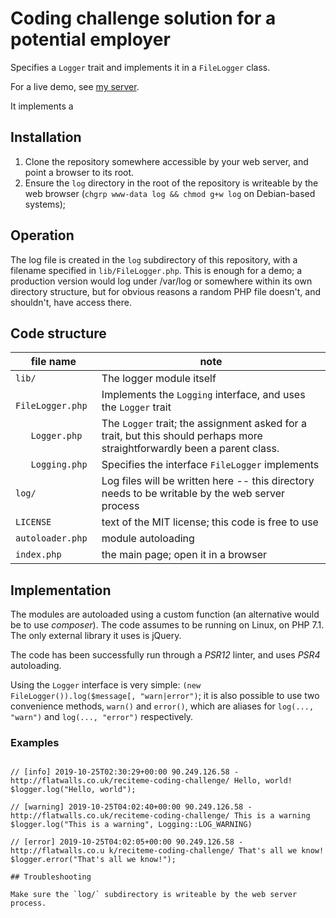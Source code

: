 # Coding challenge solution for a potential employer

Specifies a `Logger` trait and implements it in a `FileLogger` class.

For a live demo, see [my server](https://www.flatwalls.co.uk/reciteme-coding-challenge/).

It implements a
## Installation

1. Clone the repository somewhere accessible by your web server, and point a browser to its root.
2. Ensure the `log` directory in the root of the repository is writeable by the
   web browser (`chgrp www-data log && chmod g+w log` on Debian-based systems);

## Operation

The log file is created in the `log` subdirectory of this repository, with a
filename specified in `lib/FileLogger.php`. This is enough for a demo; a
production version would log under /var/log or somewhere within its own
directory structure, but for obvious reasons a random PHP file doesn't, and
shouldn't, have access there.

## Code structure

| file name           | note                                                                                                                        |
|---------------------|-----------------------------------------------------------------------------------------------------------------------------|
| `lib/`              | The logger module itself                                                                                                    |
| `   FileLogger.php` | Implements the `Logging` interface, and uses the `Logger` trait                                                             |
| `   Logger.php`     | The `Logger` trait; the assignment asked for a trait, but this should perhaps   more straightforwardly been a parent class. |
| `   Logging.php`    | Specifies the interface `FileLogger` implements                                                                             |
| `log/`              | Log files will be written here -- this directory needs to be writable by the    web server process                          |
| `LICENSE`           | text of the MIT license; this code is free to use                                                                           |
| `autoloader.php`    | module autoloading                                                                                                          |
| `index.php`         | the main page; open it in a browser                                                                                         |

## Implementation

The modules are autoloaded using a custom function (an alternative would be to use *composer*). The code assumes to be running 
on Linux, on PHP 7.1. The only external library it uses is jQuery.

The code has been successfully run through a *PSR12* linter, and uses *PSR4* autoloading.

Using the `Logger` interface is very simple: `(new FileLogger()).log($message[, "warn|error")`; it is also possible to use two convenience methods, `warn()` and `error()`, which are aliases for `log(..., "warn")` and `log(..., "error")` respectively.

### Examples

```$logger = new FileLogger();

// [info] 2019-10-25T02:30:29+00:00 90.249.126.58 - http://flatwalls.co.uk/reciteme-coding-challenge/ Hello, world!
$logger.log("Hello, world");

// [warning] 2019-10-25T04:02:40+00:00 90.249.126.58 - http://flatwalls.co.uk/reciteme-coding-challenge/ This is a warning
$logger.log("This is a warning", Logging::LOG_WARNING)

// [error] 2019-10-25T04:02:05+00:00 90.249.126.58 - http://flatwalls.co.u k/reciteme-coding-challenge/ That's all we know!
$logger.error("That's all we know!");

## Troubleshooting

Make sure the `log/` subdirectory is writeable by the web server process.
